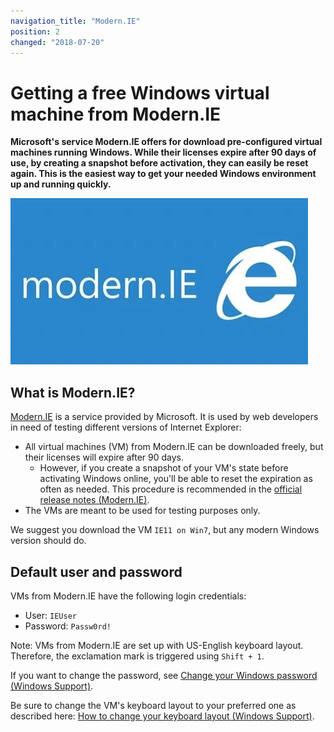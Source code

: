 ```yaml
---
navigation_title: "Modern.IE"
position: 2
changed: "2018-07-20"
---
```


# Getting a free Windows virtual machine from Modern.IE

**Microsoft's service Modern.IE offers for download pre-configured virtual machines running Windows. While their licenses expire after 90 days of use, by creating a snapshot before activation, they can easily be reset again. This is the easiest way to get your needed Windows environment up and running quickly.**

![Modern.IE logo](_media/modernie-logo.png)

## What is Modern.IE?

[Modern.IE](http://modern.ie) is a service provided by Microsoft. It is used by web developers in need of testing different versions of Internet Explorer:

- All virtual machines (VM) from Modern.IE can be downloaded freely, but their licenses will expire after 90 days.
    - However, if you create a snapshot of your VM's state before activating Windows online, you'll be able to reset the expiration as often as needed. This procedure is recommended in the [official release notes (Modern.IE)](https://az792536.vo.msecnd.net/vms/release_notes_license_terms_8_1_15.pdf).
- The VMs are meant to be used for testing purposes only.

We suggest you download the VM `IE11 on Win7`, but any modern Windows version should do.

## Default user and password

VMs from Modern.IE have the following login credentials:

- User: `IEUser`
- Password: `Passw0rd!`

Note: VMs from Modern.IE are set up with US-English keyboard layout. Therefore, the exclamation mark is triggered using `Shift + 1`.

If you want to change the password, see [Change your Windows password (Windows Support)](https://support.microsoft.com/en-us/help/14087/windows-7-change-your-windows-password).

Be sure to change the VM's keyboard layout to your preferred one as described here: [How to change your keyboard layout (Windows Support)](https://support.microsoft.com/en-us/help/258824/how-to-change-your-keyboard-layout).